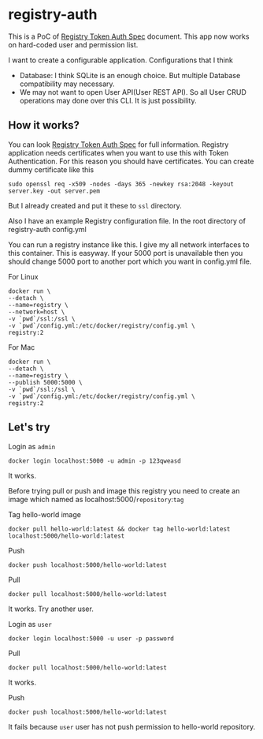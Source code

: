 # registry-auth

This is a PoC of [Registry Token Auth Spec](https://docs.docker.com/registry/spec/auth/token/) document. This app now works on hard-coded user and permission list.

I want to create a configurable application. Configurations that I think

- Database: I think SQLite is an enough choice. But multiple Database compatibility may necessary.
- We may not want to open User API(User REST API). So all User CRUD operations may done over this CLI. It is just possibility.

## How it works?

You can look [Registry Token Auth Spec](https://docs.docker.com/registry/spec/auth/token/) for full information.
Registry application needs certificates when you want to use this with Token Authentication. For this reason you should have certificates. You can create dummy certificate like this

    sudo openssl req -x509 -nodes -days 365 -newkey rsa:2048 -keyout server.key -out server.pem

But I already created and put it these to `ssl` directory.

Also I have an example Registry configuration file. In the root directory of registry-auth config.yml

You can run a registry instance like this. I give my all network interfaces to this container. This is easyway. If your 5000 port is unavailable then you should change 5000 port to another port which you want in config.yml file.

For Linux

    docker run \
    --detach \
    --name=registry \
    --network=host \
    -v `pwd`/ssl:/ssl \
    -v `pwd`/config.yml:/etc/docker/registry/config.yml \
    registry:2

For Mac

    docker run \
    --detach \
    --name=registry \
    --publish 5000:5000 \
    -v `pwd`/ssl:/ssl \
    -v `pwd`/config.yml:/etc/docker/registry/config.yml \
    registry:2

## Let's try

Login as `admin`

    docker login localhost:5000 -u admin -p 123qweasd

It works.

Before trying pull or push and image this registry you need to create an image which named as localhost:5000/`repository`:`tag`

Tag hello-world image

    docker pull hello-world:latest && docker tag hello-world:latest localhost:5000/hello-world:latest

Push

    docker push localhost:5000/hello-world:latest

Pull

    docker pull localhost:5000/hello-world:latest

It works. Try another user.

Login as `user`

    docker login localhost:5000 -u user -p password

Pull

    docker pull localhost:5000/hello-world:latest

It works.

Push

    docker push localhost:5000/hello-world:latest

It fails because `user` user has not push permission to hello-world repository.
